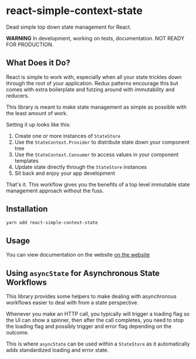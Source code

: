 # react-simple-context-state

Dead simple top down state management for React.

**WARNING** In development, working on tests, documentation. NOT READY FOR PRODUCTION.

## What Does it Do?

React is simple to work with, especially when all your state trickles down through the root of your application. Redux patterns encourage this but comes with extra boilerplate and futzing around with immutability and reducers.

This library is meant to make state management as simple as possible with the least amount of work.

Setting it up looks like this:

1. Create one or more instances of `StateStore`
3. Use the `StateContext.Provider` to distribute state down your component tree
4. Use the `StateContext.Consumer` to access values in your component templates
5. Update state directly through the `StateStore` instances
6. Sit back and enjoy your app development

That's it. This workflow gives you the benefits of a top level immutable state management approach without the fuss.

## Installation

```bash
yarn add react-simple-context-state
```

## Usage

You can view documentation on the website [on the website](https://johndavidmartin.com/sites/react-simple-context-state/)



## Using `asyncState` for Asynchronous State Workflows

This library provides some helpers to make dealing with asynchronous workflows easier to deal with from a state perspective.

Whenever you make an HTTP call, you typically will trigger a loading flag so the UI can show a spinner, then after the call completes, you need to stop the loading flag and possibly trigger and error flag depending on the outcome.

This is where `asyncState` can be used within a `StateStore` as it automatically adds standardized loading and error state.